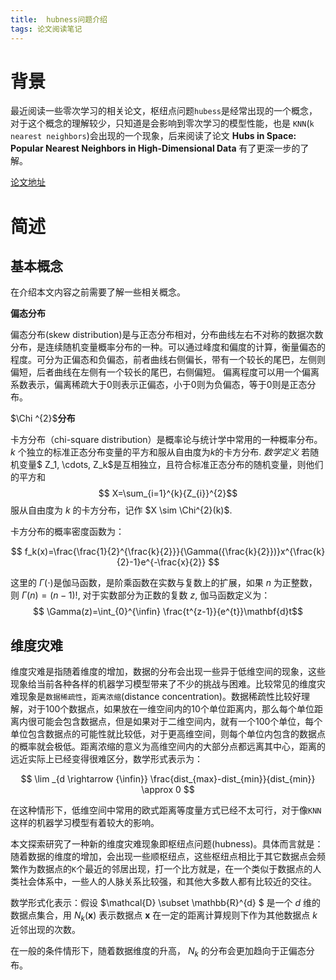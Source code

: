 ```yaml
---
title:  hubness问题介绍
tags: 论文阅读笔记
---
```



# 背景

最近阅读一些零次学习的相关论文，枢纽点问题`hubess`是经常出现的一个概念，对于这个概念的理解较少，只知道是会影响到零次学习的模型性能，也是 `KNN`(`k nearest neighbors`)会出现的一个现象，后来阅读了论文 **Hubs in Space: Popular Nearest Neighbors in High-Dimensional Data** 有了更深一步的了解。

[论文地址](https://www.jmlr.org/papers/volume11/radovanovic10a/radovanovic10a.pdf)

# 简述


## 基本概念

在介绍本文内容之前需要了解一些相关概念。

**偏态分布**

偏态分布(skew distribution)是与正态分布相对，分布曲线左右不对称的数据次数分布，是连续随机变量概率分布的一种。可以通过峰度和偏度的计算，衡量偏态的程度。可分为正偏态和负偏态，前者曲线右侧偏长，带有一个较长的尾巴，左侧则偏短，后者曲线在左侧有一个较长的尾巴，右侧偏短。
偏离程度可以用一个偏离系数表示，偏离稀疏大于0则表示正偏态，小于0则为负偏态，等于0则是正态分布。


$\Chi ^{2}$**分布**

卡方分布（chi-square distribution）是概率论与统计学中常用的一种概率分布。$k$ 个独立的标准正态分布变量的平方和服从自由度为$k$的卡方分布.
*数学定义*
若随机变量$ Z_1, \cdots, Z_k$是互相独立，且符合标准正态分布的随机变量，则他们的平方和
$$
X=\sum_{i=1}^{k}{Z_{i}}^{2}$$
服从自由度为 $k$ 的卡方分布，记作 $X \sim \Chi^{2}(k)$.

卡方分布的概率密度函数为：

$$
f_k(x)=\frac{\frac{1}{2}^{\frac{k}{2}}}{\Gamma({\frac{k}{2}})}x^{\frac{k}{2}-1}e^{-\frac{x}{2}}
$$

这里的 $\Gamma(\cdot)$是伽马函数，是阶乘函数在实数与复数上的扩展，如果 $n$ 为正整数，则
$\Gamma(n)=(n-1)!$, 对于实数部分为正数的复数 $z$, 伽马函数定义为：
$$
\Gamma(z)=\int_{0}^{\infin} \frac{t^{z-1}}{e^{t}}\mathbf{d}t$$

## 维度灾难

维度灾难是指随着维度的增加，数据的分布会出现一些异于低维空间的现象，这些现象给当前各种各样的机器学习模型带来了不少的挑战与困难。比较常见的维度灾难现象是`数据稀疏性`，`距离浓缩`(distance concentration)。数据稀疏性比较好理解，对于100个数据点，如果放在一维空间内的10个单位距离内，那么每个单位距离内很可能会包含数据点，但是如果对于二维空间内，就有一个100个单位，每个单位包含数据点的可能性就比较低，对于更高维空间，则每个单位内包含的数据点的概率就会极低。距离浓缩的意义为高维空间内的大部分点都远离其中心，距离的远近实际上已经变得很难区分，数学形式表示为：

$$
\lim _{d \rightarrow {\infin}} \frac{dist_{max}-dist_{min}}{dist_{min}} \approx 0
$$

在这种情形下，低维空间中常用的欧式距离等度量方式已经不太可行，对于像`KNN`这样的机器学习模型有着较大的影响。

本文探索研究了一种新的维度灾难现象即枢纽点问题(hubness)。具体而言就是：随着数据的维度的增加，会出现一些顺枢纽点，这些枢纽点相比于其它数据点会频繁作为数据点的`K`个最近的邻居出现，打一个比方就是，在一个类似于数据点的人类社会体系中，一些人的人脉关系比较强，和其他大多数人都有比较近的交往。

数学形式化表示：假设 $\mathcal{D} \subset \mathbb{R}^{d} $ 是一个 $d$ 维的数据点集合，用 $N_{k}(\mathbf{x})$ 表示数据点 $\mathbf{x}$ 在一定的距离计算规则下作为其他数据点 $k$ 近邻出现的次数。 

在一般的条件情形下，随着数据维度的升高， $N_{k}$ 的分布会更加趋向于正偏态分布。
